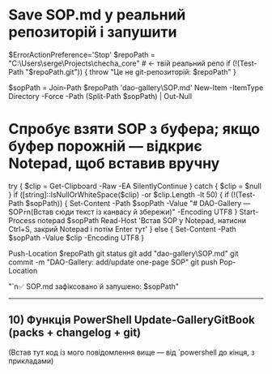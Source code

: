 ﻿# Save SOP.md у реальний репозиторій і запушити
$ErrorActionPreference='Stop'
$repoPath = "C:\Users\serge\Projects\checha_core"   # ← твій реальний репо
if (!(Test-Path "$repoPath\.git")) { throw "Це не git-репозиторій: $repoPath" }

$sopPath = Join-Path $repoPath 'dao-gallery\SOP.md'
New-Item -ItemType Directory -Force -Path (Split-Path $sopPath) | Out-Null

# Спробує взяти SOP з буфера; якщо буфер порожній — відкриє Notepad, щоб вставив вручну
try { $clip = Get-Clipboard -Raw -EA SilentlyContinue } catch { $clip = $null }
if ([string]::IsNullOrWhiteSpace($clip) -or $clip.Length -lt 50) {
  if (!(Test-Path $sopPath)) { Set-Content -Path $sopPath -Value "# DAO-Gallery — SOP`r`n(Встав сюди текст із канвасу й збережи)" -Encoding UTF8 }
  Start-Process notepad $sopPath
  Read-Host 'Встав SOP у Notepad, натисни Ctrl+S, закрий Notepad і потім Enter тут'
} else {
  Set-Content -Path $sopPath -Value $clip -Encoding UTF8
}

Push-Location $repoPath
git status
git add "dao-gallery\SOP.md"
git commit -m "DAO-Gallery: add/update one-page SOP"
git push
Pop-Location

"`n✅ SOP.md зафіксовано й запушено: $sopPath"

--- 
## 10) Функція PowerShell Update-GalleryGitBook (packs + changelog + git)
(Встав тут код із мого повідомлення вище — від `powershell до кінця, з прикладами)

